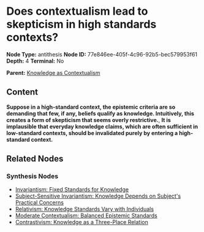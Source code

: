 # Does contextualism lead to skepticism in high standards contexts?

**Node Type:** antithesis
**Node ID:** 77e846ee-405f-4c96-92b5-bec579953f61
**Depth:** 4
**Terminal:** No

**Parent:** [Knowledge as Contextualism](knowledge-as-contextualism-synthesis-538725f1-b120-4d3f-8b35-0f58e197b27a.md)

## Content

**Suppose in a high-standard context, the epistemic criteria are so demanding that few, if any, beliefs qualify as knowledge. Intuitively, this creates a form of skepticism that seems overly restrictive.**, **It is implausible that everyday knowledge claims, which are often sufficient in low-standard contexts, should be invalidated purely by entering a high-standard context.**

## Related Nodes

### Synthesis Nodes

- [Invariantism: Fixed Standards for Knowledge](invariantism-fixed-standards-for-knowledge-synthesis-effbcec3-1d5f-4646-92da-90bb9e4ab501.md)
- [Subject-Sensitive Invariantism: Knowledge Depends on Subject's Practical Concerns](subject-sensitive-invariantism-knowledge-depends-on-subjects-practical-concerns-synthesis-78c31e50-7009-46b6-8ba1-b558c721f4d5.md)
- [Relativism: Knowledge Standards Vary with Individuals](relativism-knowledge-standards-vary-with-individuals-synthesis-f7c700cd-44ee-4365-80b0-3aa7722dd4ee.md)
- [Moderate Contextualism: Balanced Epistemic Standards](moderate-contextualism-balanced-epistemic-standards-synthesis-4b2d2b41-aaf7-4fb2-870d-a6687c72831a.md)
- [Contrastivism: Knowledge as a Three-Place Relation](contrastivism-knowledge-as-a-three-place-relation-synthesis-d12a04d8-c8fa-4fb8-851f-01a093e62bab.md)
